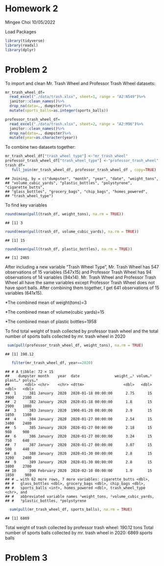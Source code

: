 Homework 2
================
Mingee Choi
10/05/2022

Load Packages

``` r
library(tidyverse)
library(readxl)
library(dplyr)
```

# Problem 2

To import and clean Mr. Trash Wheel and Professor Trash Wheel datasets:

``` r
mr_trash_wheel_df=
  read_excel("./data/trash.xlsx", sheet=1, range = "A2:N549")%>%
  janitor::clean_names()%>%
  drop_na(data=., dumpster)%>%
  mutate(sports_balls=as.integer(sports_balls))

professor_trash_wheel_df=
  read_excel("./data/trash.xlsx", sheet=2, range = "A2:M96")%>%
  janitor::clean_names()%>%
  drop_na(data=., dumpster)%>%
  mutate(year=as.character(year))
```

To combine two datasets together:

``` r
mr_trash_wheel_df["trash_wheel_type"] <-"mr_trash_wheel"
professor_trash_wheel_df["trash_wheel_type"] <-"professor_trash_wheel"
trash_df=
   full_join(mr_trash_wheel_df, professor_trash_wheel_df , copy=TRUE)
```

    ## Joining, by = c("dumpster", "month", "year", "date", "weight_tons",
    ## "volume_cubic_yards", "plastic_bottles", "polystyrene", "cigarette_butts",
    ## "glass_bottles", "grocery_bags", "chip_bags", "homes_powered",
    ## "trash_wheel_type")

To find key variables

``` r
round(mean(pull(trash_df, weight_tons), na.rm = TRUE))
```

    ## [1] 3

``` r
round(mean(pull(trash_df, volume_cubic_yards), na.rm = TRUE))
```

    ## [1] 15

``` r
round(mean(pull(trash_df, plastic_bottles), na.rm = TRUE))
```

    ## [1] 2465

After including a new variable “Trash Wheel Type”, Mr. Trash Wheel has
547 observations of 15 variables (547x15) and Professor Trash Wheel has
94 observations of 14 variables (94x14). Mr. Trash Wheel and Professor
Trash Wheel all have the same variables except Professor Trash Wheel
does not have sport balls. After combining them together, I get 641
observations of 15 variables (641x15).

\*The combined mean of weight(tons)=3

\*The combined mean of volume(cubic yards)=15

\*The combined mean of plastic bottles=1958

To find total weight of trash collected by professor trash wheel and the
total number of sports balls collected by mr. trash wheel in 2020

``` r
 sum(pull(professor_trash_wheel_df, weight_tons), na.rm = TRUE)
```

    ## [1] 190.12

``` r
   filter(mr_trash_wheel_df, year==2020)
```

    ## # A tibble: 72 × 15
    ##    dumpster month    year  date                weight_…¹ volum…² plast…³ polys…⁴
    ##       <dbl> <chr>    <chr> <dttm>                  <dbl>   <dbl>   <dbl>   <dbl>
    ##  1      381 January  2020  2020-01-18 00:00:00      2.75      15    3900    2100
    ##  2      382 January  2020  2020-01-18 00:00:00      1.8       15    2900    1800
    ##  3      383 January  2020  1900-01-20 00:00:00      2.9       15    1850    1100
    ##  4      384 January  2020  2020-01-27 00:00:00      2.54      15    3400    2400
    ##  5      385 January  2020  2020-01-27 00:00:00      2.18      15     980     900
    ##  6      386 January  2020  2020-01-27 00:00:00      3.24      15     750     640
    ##  7      387 January  2020  2020-01-27 00:00:00      3.07      15     500     440
    ##  8      388 January  2020  2020-01-30 00:00:00      2.8       15    3200    2400
    ##  9      389 January  2020  2020-01-30 00:00:00      2.8       15    3800    2700
    ## 10      390 February 2020  2020-02-10 00:00:00      1.9       15    1850     980
    ## # … with 62 more rows, 7 more variables: cigarette_butts <dbl>,
    ## #   glass_bottles <dbl>, grocery_bags <dbl>, chip_bags <dbl>,
    ## #   sports_balls <int>, homes_powered <dbl>, trash_wheel_type <chr>, and
    ## #   abbreviated variable names ¹​weight_tons, ²​volume_cubic_yards,
    ## #   ³​plastic_bottles, ⁴​polystyrene

``` r
  sum(pull(mr_trash_wheel_df, sports_balls), na.rm = TRUE)
```

    ## [1] 6869

Total weight of trash collected by professor trash wheel: 190.12 tons
Total number of sports balls collected by mr. trash wheel in 2020: 6869
sports balls

# Problem 3
